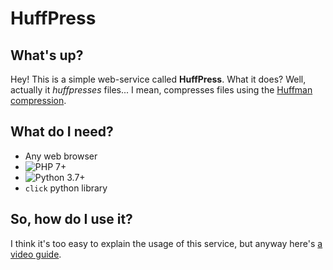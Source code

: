 # HuffPress

## What's up?

Hey! This is a simple web-service called __HuffPress__. What it does? Well, actually it _huffpresses_ files... I mean, compresses files using the [Huffman compression](https://en.wikipedia.org/wiki/Huffman_coding 'Read about it on Wikipedia').

## What do I need?

- Any web browser
- ![PHP 7+](https://img.shields.io/badge/PHP-7+-blueviolet.svg)
- ![Python 3.7+](https://img.shields.io/badge/Python-3+-blue.svg)
- `click` python library

## So, how do I use it?

I think it's too easy to explain the usage of this service, but anyway here's [a video guide](https://yadi.sk/i/aiy78bDaoKqoJQ 'Watch!').

